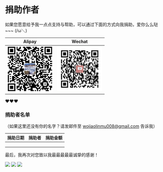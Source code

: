 # 捐助作者

如果您愿意给予我一点点支持与帮助，可以通过下面的方式向我捐助，爱你么么哒~~~ (/ω＼)

| Alipay | Wechat | 
| :------: | :------: | 
| <img width="150" src="./docs/image/alipay.jpg"> | <img width="150" src="./docs/image/wechat.jpg"> | 

❤❤❤

### 捐助者名单

（如果这里还没有你的名字？请发邮件至 wojiaolinmu008@gmail.com 告诉我）

| 捐助日期 | 捐助者 | 捐助金额 |
| --- | --- | --- |
| | | |
| | | |
| | | |

最后，我再次对您致以我最最最最最诚挚的感谢！

![](https://user-images.githubusercontent.com/22412567/80300055-e9de6b00-87cb-11ea-9924-2bf02cdd4645.gif)
![](https://user-images.githubusercontent.com/22412567/80300055-e9de6b00-87cb-11ea-9924-2bf02cdd4645.gif)
![](https://user-images.githubusercontent.com/22412567/80300055-e9de6b00-87cb-11ea-9924-2bf02cdd4645.gif)
